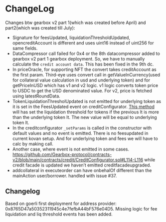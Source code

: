 # ChangeLog

Changes btw gearbox v2 part 1(which was created before April) and part2(which was created till July):

- Signature for feesUpdated, liquidationThresholdUpdated, opencreditAccount is different and uses uint16 instead of uint256 for same fields.
- DataCompressor call failed for 0x4 or the 8th datacompressor added to gearbox v2 part 1 gearbox deployment. So, we have to manually calculate the `credit account data`. This has been fixed in the 9th dc.
- In priceOracle, for supporting NFT the convert takes creditAccount as the first param. Third-eye uses convert call in getValueInCurrency(used for collateral value calculation in usd and underlying token) and for getPriceInUSD which has v1 and v2 logic. v1 logic converts token price to USDC to get the USD denominated value. For v2, price is fetched using latestRoundData.
- TokenLiquidationThresholUpdated is not emitted for underlying token as it is set in the FeesUpdated event on creditConfigurator. [This method](https://github.com/Gearbox-protocol/contracts-v2/blob/581000e1948ef6008e8faa5dce3fc2177d17488d/contracts/credit/CreditConfigurator.sol#L433) will has set the liquidation threshold for tokens if the previous lt is more than the underlying token lt. The new value will be equal to underlying token lt. 
- In the creditconfigurator `_setParams` is called in the constructor with default values and no event is emitted. There is no feesupdated in current kovan setup. And for underlying token and fees we will have to calc by making call.
- Another case, where event is not emitted in some cases. 
https://github.com/Gearbox-protocol/contracts-v2/blob/main/contracts/credit/CreditConfigurator.sol#L114-L116 while credit facade is updated we haven’t emitted creditfacadeupgraded.
- addcollateral in executeorder can have onbehalOf different than the mainAction user/borrower. handled with issue #37.

## Changelog 
Based on goerli first deployment for address provider: 0x8765D47a50352311945c4e7fefbA44bF576e04D5. Missing logic for fee liquidation and liq threshold events has been added.